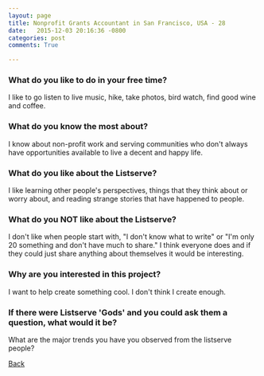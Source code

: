 ```yaml
---
layout: page
title: Nonprofit Grants Accountant in San Francisco, USA - 28
date:   2015-12-03 20:16:36 -0800
categories: post
comments: True

---
```


### What do you like to do in your free time?
<p>I like to go listen to live music, hike, take photos, bird watch, find good wine and coffee.</p>

### What do you know the most about?
<p>I know about non-profit work and serving communities who don't always have opportunities available to live a decent and happy life.</p>

### What do you like about the Listserve?
<p>I like learning other people's perspectives, things that they think about or worry about, and reading strange stories that have happened to people. </p>

### What do you NOT like about the Listserve?
<p>I don't like when people start with, "I don't know what to write" or "I'm only 20 something and don't have much to share." I think everyone does and if they could just share anything about themselves it would be interesting.</p>

### Why are you interested in this project?
<p>I want to help create something cool. I don't think I create enough.</p>

### If there were Listserve 'Gods' and you could ask them a question, what would it be?
<p>What are the major trends you have you observed from the listserve people?</p>

[Back][1]

[1]: /responders/all